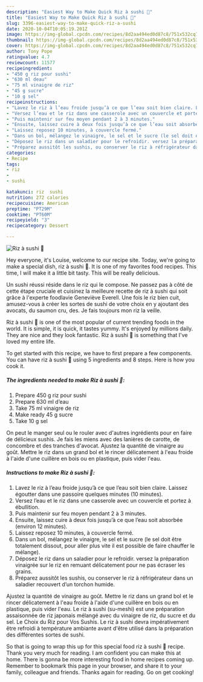 ```yaml
---
description: "Easiest Way to Make Quick Riz à sushi 🍣"
title: "Easiest Way to Make Quick Riz à sushi 🍣"
slug: 3396-easiest-way-to-make-quick-riz-a-sushi
date: 2020-10-04T10:05:19.201Z
image: https://img-global.cpcdn.com/recipes/8d2aa494ed0d87c8/751x532cq70/riz-a-sushi-🍣-photo-principale-de-la-recette.jpg
thumbnail: https://img-global.cpcdn.com/recipes/8d2aa494ed0d87c8/751x532cq70/riz-a-sushi-🍣-photo-principale-de-la-recette.jpg
cover: https://img-global.cpcdn.com/recipes/8d2aa494ed0d87c8/751x532cq70/riz-a-sushi-🍣-photo-principale-de-la-recette.jpg
author: Tony Pope
ratingvalue: 4.7
reviewcount: 11577
recipeingredient:
- "450 g riz pour sushi"
- "630 ml deau"
- "75 ml vinaigre de riz"
- "45 g sucre"
- "10 g sel"
recipeinstructions:
- "Lavez le riz à l’eau froide jusqu’à ce que l’eau soit bien claire. Laissez égoutter dans une passoire quelques minutes (10 minutes)."
- "Versez l’eau et le riz dans une casserole avec un couvercle et portez à ébullition."
- "Puis maintenir sur feu moyen pendant 2 à 3 minutes."
- "Ensuite, laissez cuire à deux fois jusqu’à ce que l’eau soit absorbée (environ 12 minutes)."
- "Laissez reposez 10 minutes, à couvercle fermé."
- "Dans un bol, mélangez le vinaigre, le sel et le sucre (le sel doit être totalement dissout, pour aller plus vite il est possible de faire chauffer le mélange)."
- "Déposez le riz dans un saladier pour le refroidir. versez la préparation vinaigrée sur le riz en remuant délicatement pour ne pas écraser les grains."
- "Préparez aussitôt les sushis, ou conserver le riz à réfrigérateur dans un saladier recouvert d’un torchon humide."
categories:
- Recipe
tags:
- riz
- 
- sushi

katakunci: riz  sushi 
nutrition: 272 calories
recipecuisine: American
preptime: "PT29M"
cooktime: "PT60M"
recipeyield: "3"
recipecategory: Dessert

---
```



![Riz à sushi 🍣](https://img-global.cpcdn.com/recipes/8d2aa494ed0d87c8/751x532cq70/riz-a-sushi-🍣-photo-principale-de-la-recette.jpg)

Hey everyone, it's Louise, welcome to our recipe site. Today, we're going to make a special dish, riz à sushi 🍣. It is one of my favorites food recipes. This time, I will make it a little bit tasty. This will be really delicious.

Un sushi réussi réside dans le riz qui le compose. Ne passez pas à côté de cette étape cruciale et cuisinez la meilleure recette de riz à sushi qui soit grâce à l&#39;experte foodlavie Geneviève Everell. Une fois le riz bien cuit, amusez-vous à créer les sortes de sushi de votre choix en y ajoutant des avocats, du saumon cru, des. Je fais toujours mon riz la veille.

Riz à sushi 🍣 is one of the most popular of current trending foods in the world. It is simple, it is quick, it tastes yummy. It's enjoyed by millions daily. They are nice and they look fantastic. Riz à sushi 🍣 is something that I've loved my entire life.


To get started with this recipe, we have to first prepare a few components. You can have riz à sushi 🍣 using 5 ingredients and 8 steps. Here is how you cook it.

<!--inarticleads1-->

##### The ingredients needed to make Riz à sushi 🍣:

1. Prepare 450 g riz pour sushi
1. Prepare 630 ml d’eau
1. Take 75 ml vinaigre de riz
1. Make ready 45 g sucre
1. Take 10 g sel


On peut le manger seul ou le rouler avec d&#39;autres ingrédients pour en faire de délicieux sushis. Je fais les miens avec des lanières de carotte, de concombre et des tranches d&#39;avocat. Ajustez la quantité de vinaigre au goût. Mettre le riz dans un grand bol et le rincer délicatement à l&#39;eau froide à l&#39;aide d&#39;une cuillère en bois ou en plastique, puis vider l&#39;eau. 

<!--inarticleads2-->

##### Instructions to make Riz à sushi 🍣:

1. Lavez le riz à l’eau froide jusqu’à ce que l’eau soit bien claire. Laissez égoutter dans une passoire quelques minutes (10 minutes).
1. Versez l’eau et le riz dans une casserole avec un couvercle et portez à ébullition.
1. Puis maintenir sur feu moyen pendant 2 à 3 minutes.
1. Ensuite, laissez cuire à deux fois jusqu’à ce que l’eau soit absorbée (environ 12 minutes).
1. Laissez reposez 10 minutes, à couvercle fermé.
1. Dans un bol, mélangez le vinaigre, le sel et le sucre (le sel doit être totalement dissout, pour aller plus vite il est possible de faire chauffer le mélange).
1. Déposez le riz dans un saladier pour le refroidir. versez la préparation vinaigrée sur le riz en remuant délicatement pour ne pas écraser les grains.
1. Préparez aussitôt les sushis, ou conserver le riz à réfrigérateur dans un saladier recouvert d’un torchon humide.


Ajustez la quantité de vinaigre au goût. Mettre le riz dans un grand bol et le rincer délicatement à l&#39;eau froide à l&#39;aide d&#39;une cuillère en bois ou en plastique, puis vider l&#39;eau. Le riz à sushi (su-meshi) est une préparation assaisonnée de riz japonais mélangé avec du vinaigre de riz, du sucre et du sel. Le Choix du Riz pour Vos Sushis. Le riz à sushi devra impérativement être refroidi à température ambiante avant d&#39;être utilisé dans la préparation des différentes sortes de sushi. 

So that is going to wrap this up for this special food riz à sushi 🍣 recipe. Thank you very much for reading. I am confident you can make this at home. There is gonna be more interesting food in home recipes coming up. Remember to bookmark this page in your browser, and share it to your family, colleague and friends. Thanks again for reading. Go on get cooking!
